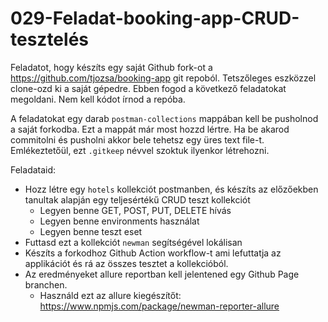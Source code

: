 # 029-Feladat-booking-app-CRUD-tesztelés

Feladatot, hogy készíts egy saját Github fork-ot a https://github.com/tjozsa/booking-app git repoból. Tetszőleges eszközzel clone-ozd ki a saját gépedre. Ebben fogod a következő feladatokat megoldani. Nem kell kódot írnod a repóba. 

A feladatokat egy darab `postman-collections` mappában kell be pusholnod a saját forkodba. Ezt a mappát már most hozzd lértre. Ha be akarod commitolni és pusholni akkor bele tehetsz egy üres text file-t. Emlékeztetőül, ezt `.gitkeep` névvel szoktuk ilyenkor létrehozni.

Feladataid:

* Hozz létre egy `hotels` kollekciót postmanben, és készíts az előzőekben tanultak alapján egy teljesértékű CRUD teszt kollekciót
  * Legyen benne GET, POST, PUT, DELETE hívás
  * Legyen benne environments használat
  * Legyen benne teszt eset
* Futtasd ezt a kollekciót `newman` segítségével lokálisan
* Készíts a forkodhoz Github Action workflow-t ami lefuttatja az applikációt és rá az összes tesztet a kollekcióból.
* Az eredményeket allure reportban kell jelentened egy Github Page branchen.
  * Használd ezt az allure kiegészítőt: https://www.npmjs.com/package/newman-reporter-allure